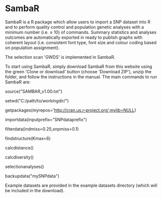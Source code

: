 # SambaR

SambaR is a R package which allow users to import a SNP dataset into R and to perform quality control and population genetic analyses with a minimum number (i.e. ≤ 10) of commands. Summary statistics and analyses outcomes are automatically exported in ready to publish graphs with coherent layout (i.e. consistent font type, font size and colour coding based on population assignment).

The selection scan 'GWDS' is implemented in SambaR.

To start using SambaR, simply download SambaR from this website using the green 'Clone or download' button (choose 'Download ZIP'), unzip the folder, and follow the instructions in the manual. The main commands to run SambaR are:

source("SAMBAR_v1.00.txt")

setwd("C:/path/to/workingdir/")

getpackages(myrepos='http://cran.us.r-project.org',mylib=NULL)

importdata(inputprefix="SNPdataprefix")

filterdata(indmiss=0.25,snpmiss=0.1)

findstructure(Kmax=6)

calcdistance()

calcdiversity()

selectionanalyses()

backupdata("mySNPdata")

Example datasets are provided in the example datasets directory (which will be included in the download).
